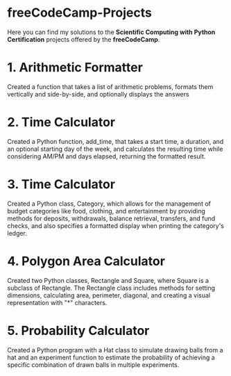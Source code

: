 # freeCodeCamp-Projects

Here you can find my solutions to the **Scientific Computing with Python Certification** projects offered by the **freeCodeCamp**. 

# 1. Arithmetic Formatter

Created a function that takes a list of arithmetic problems, formats them vertically and side-by-side, and optionally displays the answers

# 2. Time Calculator

Created a Python function, add_time, that takes a start time, a duration, and an optional starting day of the week, and calculates the resulting time while considering AM/PM and days elapsed, returning the formatted result.

# 3. Time Calculator

Created a Python class, Category, which allows for the management of budget categories like food, clothing, and entertainment by providing methods for deposits, withdrawals, balance retrieval, transfers, and fund checks, and also specifies a formatted display when printing the category's ledger.

# 4. Polygon Area Calculator

Created two Python classes, Rectangle and Square, where Square is a subclass of Rectangle. The Rectangle class includes methods for setting dimensions, calculating area, perimeter, diagonal, and creating a visual representation with "*" characters.

# 5. Probability Calculator

Created a Python program with a Hat class to simulate drawing balls from a hat and an experiment function to estimate the probability of achieving a specific combination of drawn balls in multiple experiments.

